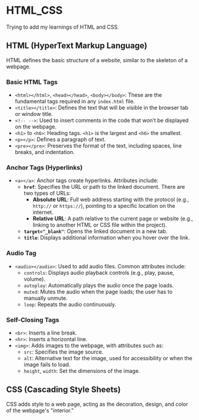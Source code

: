 # HTML_CSS
Trying to add my learnings of HTML and CSS.

## **HTML (HyperText Markup Language)** 
HTML defines the basic structure of a website, similar to the skeleton of a webpage.

### Basic HTML Tags
- `<html></html>`, `<head></head>`, `<body></body>`: These are the fundamental tags required in any `index.html` file.
- `<title></title>`: Defines the text that will be visible in the browser tab or window title.
- `<!-- -->`: Used to insert comments in the code that won’t be displayed on the webpage.
- `<h1>` to `<h6>`: Heading tags. `<h1>` is the largest and `<h6>` the smallest.
- `<p></p>`: Defines a paragraph of text.
- `<pre></pre>`: Preserves the format of the text, including spaces, line breaks, and indentation.

### Anchor Tags (Hyperlinks)
- `<a></a>`: Anchor tags create hyperlinks. Attributes include:
  - **`href`**: Specifies the URL or path to the linked document. There are two types of URLs:
    - **Absolute URL**: Full web address starting with the protocol (e.g., `http://` or `https://`), pointing to a specific location on the internet.
    - **Relative URL**: A path relative to the current page or website (e.g., linking to another HTML or CSS file within the project).
  - **`target="_blank"`**: Opens the linked document in a new tab.
  - **`title`**: Displays additional information when you hover over the link.

### Audio Tag
- `<audio></audio>`: Used to add audio files. Common attributes include:
  - `controls`: Displays audio playback controls (e.g., play, pause, volume).
  - `autoplay`: Automatically plays the audio once the page loads.
  - `muted`: Mutes the audio when the page loads; the user has to manually unmute.
  - `loop`: Repeats the audio continuously.

### Self-Closing Tags
- `<br>`: Inserts a line break.
- `<hr>`: Inserts a horizontal line.
- `<img>`: Adds images to the webpage, with attributes such as:
  - `src`: Specifies the image source.
  - `alt`: Alternative text for the image, used for accessibility or when the image fails to load.
  - `height`, `width`: Set the dimensions of the image.

## **CSS (Cascading Style Sheets)** 
CSS adds style to a web page, acting as the decoration, design, and color of the webpage's "interior."

